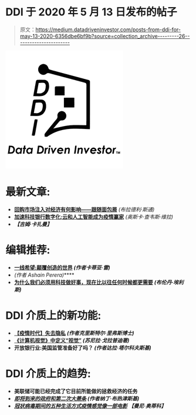 # DDI 于 2020 年 5 月 13 日发布的帖子

> 原文：<https://medium.datadriveninvestor.com/posts-from-ddi-for-may-13-2020-6356dbe6bf9b?source=collection_archive---------26----------------------->

![](img/08d1de22b35c4684605868b45cc02a86.png)

# **最新文章:**

*   [**回购市场注入对经济有何影响——跟随面包屑**](https://www.datadriveninvestor.com/2020/05/13/what-repo-market-injections-say-about-the-economy-follow-the-breadcrumbs/) *(布拉德利·斯通)*
*   [**加速科技银行数字化:云和人工智能成为疫情赢家**](https://www.datadriveninvestor.com/2020/05/12/speeding-up-the-digitalization-of-the-tech-banking-cloud-and-ai-as-the-pandemic-winners/) *(奥斯卡·查韦斯·维拉)*
*   [](https://www.datadriveninvestor.com/2020/05/12/corporate-survival-hinges-on-their-culture/)***【吉姆·卡扎曼】***

# ****编辑推荐:****

*   **[**一线希望:颠覆创造的世界**](https://www.datadriveninvestor.com/2020/05/08/silver-lining-the-world-that-the-disruption-created/) *(作者卡蒂亚·雷)***
*   **[](https://www.datadriveninvestor.com/2020/05/07/the-tide-that-doesnt-lift-all-boats/)***(作者 Ashain Perera)*****
*   ****[**为什么我们必须用科技做好事，现在比以往任何时候都更需要**](https://www.datadriveninvestor.com/2020/05/05/why-we-must-use-tech-for-good-now-more-than-ever/) *(布伦丹·埃利斯)*****

# ******DDI 介质上的新功能:******

*   ****[**【疫情时代】失去隐私**](https://medium.com/datadriveninvestor/losing-privacy-in-times-of-pandemic-f52aff6eb0ab) *(作者克里斯特尔·里弗斯博士)*****
*   ****[**《计算机视觉》中定义“视觉”**](https://medium.com/datadriveninvestor/defining-vision-in-computer-vision-38ed2a045eef) *(苏尼拉·戈拉普迪著)*****
*   ****开放银行业:美国监管准备好了吗？ *(作者达拉·塔尔科夫斯基)*****

# ******DDI 介质上的趋势**:****

*   ****美联储可能已经完成了它目前所能做的拯救经济的任务****
*   *****[**即将到来的政府和第二次大萧条**](https://medium.com/datadriveninvestor/the-coming-administration-and-the-second-great-depression-11ca665e6a41) *(作者纳丁·布热津斯基)******
*   *****[**冠状病毒期间的五种生活方式疫情感觉像一部电影**](https://medium.com/datadriveninvestor/five-ways-life-during-the-coronavirus-pandemic-feels-like-a-movie-108b9e6fa155) *【曼尼·奥蒂科】******